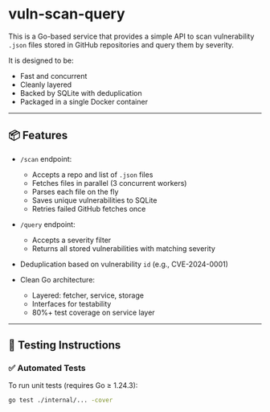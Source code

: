# vuln-scan-query

This is a Go-based service that provides a simple API to scan vulnerability `.json` files stored in GitHub repositories and query them by severity.

It is designed to be:
- Fast and concurrent
- Cleanly layered
- Backed by SQLite with deduplication
- Packaged in a single Docker container

---

## 📦 Features

- `/scan` endpoint:
  - Accepts a repo and list of `.json` files
  - Fetches files in parallel (3 concurrent workers)
  - Parses each file on the fly
  - Saves unique vulnerabilities to SQLite
  - Retries failed GitHub fetches once

- `/query` endpoint:
  - Accepts a severity filter
  - Returns all stored vulnerabilities with matching severity

- Deduplication based on vulnerability `id` (e.g., CVE-2024-0001)

- Clean Go architecture:
  - Layered: fetcher, service, storage
  - Interfaces for testability
  - 80%+ test coverage on service layer

---

## 🧪 Testing Instructions

### ✅ Automated Tests

To run unit tests (requires Go ≥ 1.24.3):

```bash
go test ./internal/... -cover